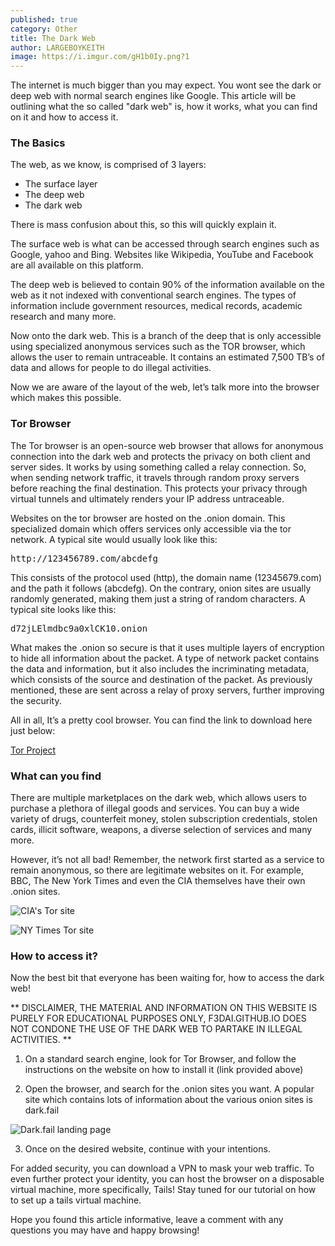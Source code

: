 ```yaml
---
published: true
category: Other
title: The Dark Web
author: LARGEBOYKEITH
image: https://i.imgur.com/gH1b0Iy.png?1
---
```


The internet is much bigger than you may expect. You wont see the dark or deep web with normal search engines like Google. This article will be outlining what the so called "dark web" is, how it works, what you can find on it and how to access it.
 
### The Basics

The web, as we know, is comprised of 3 layers: 

- The surface layer
- The deep web
- The dark web

There is mass confusion about this, so this will quickly explain it.
 
The surface web is what can be accessed through search engines such as Google, yahoo and Bing. Websites like Wikipedia, YouTube and Facebook are all available on this platform.
 
The deep web is believed to contain 90% of the information available on the web as it not indexed with conventional search engines. The types of information include government resources, medical records, academic research and many more.
 
Now onto the dark web. This is a branch of the deep that is only accessible using specialized anonymous services such as the TOR browser, which allows the user to remain untraceable. It contains an estimated 7,500 TB’s of data and allows for people to do illegal activities.
 
Now we are aware of the layout of the web, let’s talk more into the browser which makes this possible.
 
### Tor Browser

The Tor browser is an open-source web browser that allows for anonymous connection into the dark web and protects the privacy on both client and server sides. It works by using something called a relay connection. So, when sending network traffic, it travels through random proxy servers before reaching the final destination. This protects your privacy through virtual tunnels and ultimately renders your IP address untraceable.
 
Websites on the tor browser are hosted on the .onion domain. This specialized domain which offers services only accessible via the tor network. A typical site would usually look like this:

<pre>http://123456789.com/abcdefg</pre>

This consists of the protocol used (http), the domain name (12345679.com) and the path it follows (abcdefg). On the contrary, onion sites are usually randomly generated, making them just a string of random characters. A typical site looks like this:

<pre>d72jLElmdbc9a0xlCK10.onion</pre> 

What makes the .onion so secure is that it uses multiple layers of encryption to hide all information about the packet. A type of network packet contains the data and information, but it also includes the incriminating metadata, which consists of the source and destination of the packet. As previously mentioned, these are sent across a relay of proxy servers, further improving the security.
 
All in all, It’s a pretty cool browser. You can find the link to download here just below:

[Tor Project](https://www.torproject.org/download/)
 
### What can you find

There are multiple marketplaces on the dark web, which allows users to purchase a plethora of illegal goods and services. You can buy a wide variety of drugs, counterfeit money, stolen subscription credentials, stolen cards, illicit software, weapons, a diverse selection of services and many more.
 
However, it’s not all bad! Remember, the network first started as a service to remain anonymous, so there are legitimate websites on it. For example, BBC, The New York Times and even the CIA themselves have their own .onion sites.

![CIA's Tor site](https://i.imgur.com/gH1b0Iy.png?1)

![NY Times Tor site](https://i.imgur.com/6keAih0.jpg)

### How to access it?

Now the best bit that everyone has been waiting for, how to access the dark web!

** DISCLAIMER, THE MATERIAL AND INFORMATION ON THIS WEBSITE IS PURELY FOR EDUCATIONAL PURPOSES ONLY, F3DAI.GITHUB.IO DOES NOT CONDONE THE USE OF THE DARK WEB TO PARTAKE IN ILLEGAL ACTIVITIES. **
 
1)  On a standard search engine, look for Tor Browser, and follow the instructions on the website on how to install it (link provided above)
 
2)  Open the browser, and search for the .onion sites you want. A popular site which contains lots of information about the various onion sites is dark.fail
 
![Dark.fail landing page](https://i.imgur.com/HeUg4dn.jpg)
 
3)  Once on the desired website, continue with your intentions.
 
For added security, you can download a VPN to mask your web traffic. To even further protect your identity, you can host the browser on a disposable virtual machine, more specifically, Tails! Stay tuned for our tutorial on how to set up a tails virtual machine.
 
Hope you found this article informative, leave a comment with any questions you may have and happy browsing!

